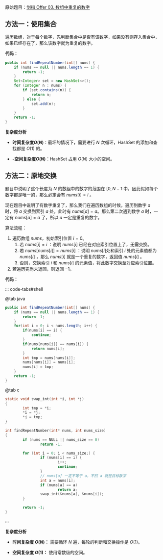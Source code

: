 原始题目：[剑指 Offer 03. 数组中重复的数字](https://leetcode-cn.com/problems/shu-zu-zhong-zhong-fu-de-shu-zi-lcof/)

## 方法一：使用集合

遍历数组，对于每个数字，先判断集合中是否有该数字，如果没有则存入集合中，如果已经存在了，那么该数字就为重复的数字。

**代码：**

```java
public int findRepeatNumber(int[] nums) {
    if (nums == null || nums.length == 1) {
        return -1;
    }
    Set<Integer> set = new HashSet<>();
    for (Integer n : nums) {
        if (set.contains(n)) {
            return n;
        } else {
            set.add(n);
        }
    }
    return -1;
}
```

**复杂度分析**

- **时间复杂度$O(N)$**：最坏的情况下，需要进行 $N$ 次循环，HashSet 的添加和查找都是 $O(1)$ 的。

- **-空间复杂度$O(N)$**：HashSet 占用 $O(N)$ 大小的空间。



## 方法二：原地交换

题目中说明了这个长度为 $N$ 的数组中的数字的范围在 $[0, N-1$ 中，因此假如每个数字都是唯一的，那么必定会有 $nums[i] = i$ 。

现在题目中说明了有数字重复了，那么我们在遍历数组的时候，遍历到数字 $a$ 时，将 $a$ 交换到索引 $a$ 处，此时有 $nums[a] = a$ ​。那么第二次遇到数字  $a$  时，一定有 $nums[a] = a$ 了，所以 $a$ 一定是重复的数字。

算法流程：

1. 遍历数组 $nums$，初始索引位置 $i = 0$。
   1. 若 $nums[i] = i$ ：说明 $nums[i]$  已经在对应索引位置上了，无需交换。
   2. 若 $nums[nums[i]] = nums[i]$ ：说明 $nums[i]$​ 处和索引 $i$ 处的元素值都为 $nums[i]$ ，那么 $nums[i]$ 就是一个重复的数字，返回值 $nums[i]$ 。
   3. 否则，交换索引 $i$ 和 $nums[i]$ 的元素值，将此数字交换至对应索引位置。
2. 若遍历完尚未返回，则返回 $-1$。

**代码：**

::: code-tabs#shell

@tab java
```java
public int findRepeatNumber(int[] nums) {
    if (nums == null || nums.length == 1) {
        return -1;
    }
    for(int i = 0; i < nums.length; i++) {
        if(nums[i] == i) {
            continue;
        }
        if(nums[nums[i]] == nums[i]) {
            return nums[i];
        }
        int tmp = nums[nums[i]];
        nums[nums[i]] = nums[i];
        nums[i] = tmp;
    }
    return -1;
}
```

@tab c
```c
static void swap_int(int *i, int *j)
{
	    int tmp = *i;
	    *i = *j;
	    *j = tmp;
}

int findRepeatNumber(int* nums, int nums_size)
{
	    if (nums == NULL || nums_size == 0)
		        return -1;

        for (int i = 0; i < nums_size;) {
                if (nums[i] == i) {
                        i++;
                        continue;
                }
                // nums[a] 一定不等于 a，不然 a 就是目标数字
                int a = nums[i];
                if (nums[a] == a)
                        return a;
                swap_int(&nums[a], &nums[i]);
        }

        return -1;
}
```

:::

**复杂度分析**

- **时间复杂度 $O(N)$：** 需要循环 $N$ 遍，每轮的判断和交换操作是 $O(1)$。

- **空间复杂度 $O(1)$：** 使用常数级的空间。

